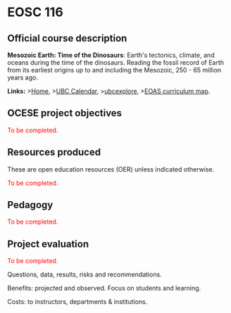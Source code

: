 # EOSC 116

## Official course description

**Mesozoic Earth: Time of the Dinosaurs**: Earth's tectonics, climate, and oceans during the time of the dinosaurs. Reading the fossil record of Earth from its earliest origins up to and including the Mesozoic, 250 - 65 million years ago. 

**Links:**
\>[Home](https://www.eoas.ubc.ca/academics/courses/eosc116),
\>[UBC Calendar](https://courses.students.ubc.ca/cs/courseschedule?pname=subjarea&tname=subj-course&dept=EOSC&course=116),
\>[ubcexplore](https://ubcexplorer.io/course/EOSC/116),
\>[EOAS curriculum map](https://www.eoas.ubc.ca/~quest/eoas-only.html).

## OCESE project objectives

<span style="color:red">To be completed.</span>

## Resources produced

These are open education resources (OER) unless indicated otherwise.

<span style="color:red">To be completed.</span>

## Pedagogy

<span style="color:red">To be completed.</span>

## Project evaluation

<span style="color:red">To be completed.</span>

Questions, data, results, risks and recommendations.

Benefits: projected and observed. Focus on students and learning.

Costs: to instructors, departments & institutions.